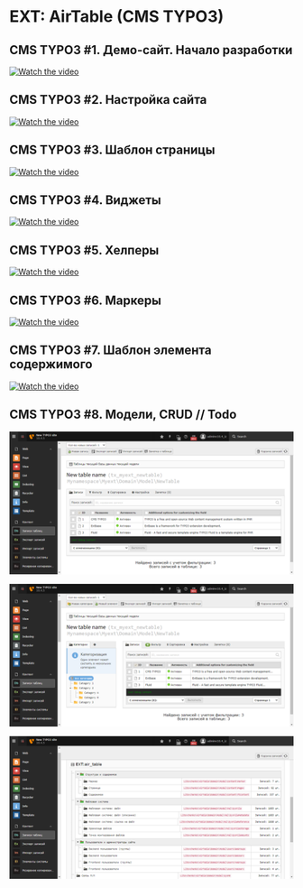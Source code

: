 # EXT: AirTable (CMS TYPO3)

## CMS TYPO3 #1. Демо-сайт. Начало разработки
[![Watch the video](https://img.youtube.com/vi/5LqxpCbRNXw/mqdefault.jpg)](https://youtu.be/5LqxpCbRNXw)

## CMS TYPO3 #2. Настройка сайта
[![Watch the video](https://img.youtube.com/vi/CZAhgC9YXsM/mqdefault.jpg)](https://youtu.be/CZAhgC9YXsM)

## CMS TYPO3 #3. Шаблон страницы
[![Watch the video](https://img.youtube.com/vi/-Ggqqf9c_6U/mqdefault.jpg)](https://youtu.be/-Ggqqf9c_6U)

## CMS TYPO3 #4. Виджеты
[![Watch the video](https://img.youtube.com/vi/zM2sniM5hTw/mqdefault.jpg)](https://youtu.be/zM2sniM5hTw)

## CMS TYPO3 #5. Хелперы
[![Watch the video](https://img.youtube.com/vi/GGdIUGHvIlU/mqdefault.jpg)](https://youtu.be/GGdIUGHvIlU)

## CMS TYPO3 #6. Маркеры
[![Watch the video](https://img.youtube.com/vi/E0msNVW8FJQ/mqdefault.jpg)](https://youtu.be/E0msNVW8FJQ)

## CMS TYPO3 #7. Шаблон элемента содержимого
[![Watch the video](https://img.youtube.com/vi/_8NZj77-mUg/mqdefault.jpg)](https://youtu.be/_8NZj77-mUg)

## CMS TYPO3 #8. Модели, CRUD // Todo
![CRUD](https://raw.githubusercontent.com/iv-litovchenko/EXT-AirTable-CMS-TYPO3/master/Documentation/typo3-crud.png)

![CRUD](https://raw.githubusercontent.com/iv-litovchenko/EXT-AirTable-CMS-TYPO3/master/Documentation/typo3-crud-with-category.png)

![CRUD](https://raw.githubusercontent.com/iv-litovchenko/EXT-AirTable-CMS-TYPO3/master/Documentation/typo3-standard-crud-models.png)